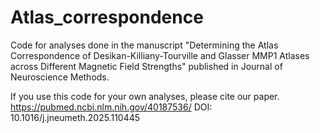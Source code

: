 # Atlas_correspondence

Code for analyses done in the manuscript "Determining the Atlas Correspondence of Desikan-Killiany-Tourville and Glasser MMP1 Atlases across Different Magnetic Field Strengths" published in Journal of Neuroscience Methods. 

If you use this code for your own analyses, please cite our paper. https://pubmed.ncbi.nlm.nih.gov/40187536/ DOI: 10.1016/j.jneumeth.2025.110445
